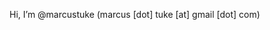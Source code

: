 Hi, I’m @marcustuke (marcus [dot] tuke [at] gmail [dot] com)

<!---
marcustuke/marcustuke is a ✨ special ✨ repository because its `README.md` (this file) appears on your GitHub profile.
You can click the Preview link to take a look at your changes.
--->
